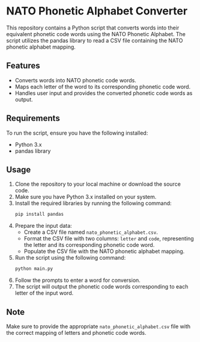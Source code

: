 # NATO Phonetic Alphabet Converter

This repository contains a Python script that converts words into their equivalent phonetic code words using the NATO Phonetic Alphabet. The script utilizes the pandas library to read a CSV file containing the NATO phonetic alphabet mapping.

## Features

- Converts words into NATO phonetic code words.
- Maps each letter of the word to its corresponding phonetic code word.
- Handles user input and provides the converted phonetic code words as output.

## Requirements

To run the script, ensure you have the following installed:

- Python 3.x
- pandas library

## Usage

1. Clone the repository to your local machine or download the source code.
2. Make sure you have Python 3.x installed on your system.
3. Install the required libraries by running the following command:
   ```bash
   pip install pandas
   ```
4. Prepare the input data:
   - Create a CSV file named `nato_phonetic_alphabet.csv`.
   - Format the CSV file with two columns: `letter` and `code`, representing the letter and its corresponding phonetic code word.
   - Populate the CSV file with the NATO phonetic alphabet mapping.
5. Run the script using the following command:
   ```bash
   python main.py
   ```
6. Follow the prompts to enter a word for conversion.
7. The script will output the phonetic code words corresponding to each letter of the input word.

## Note

Make sure to provide the appropriate `nato_phonetic_alphabet.csv` file with the correct mapping of letters and phonetic code words.
